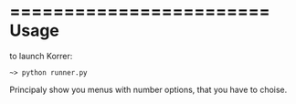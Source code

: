 ========================
Usage
========================

to launch Korrer:

    ~> python runner.py

Principaly show you menus with number options, that you have to choise.
